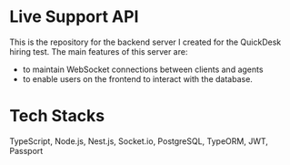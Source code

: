 # Live Support API

This is the repository for the backend server I created for the QuickDesk hiring test. The main features of this server are:

- to maintain WebSocket connections between clients and agents
- to enable users on the frontend to interact with the database.

# Tech Stacks

TypeScript, Node.js, Nest.js, Socket.io, PostgreSQL, TypeORM, JWT, Passport

